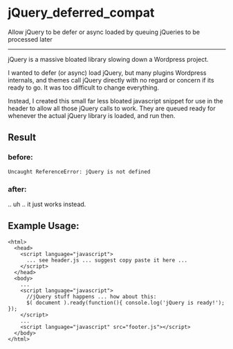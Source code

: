 # jQuery_deferred_compat
Allow jQuery to be defer or async loaded by queuing jQueries to be processed later

---

jQuery is a massive bloated library slowing down a Wordpress project.

I wanted to defer (or async) load jQuery, but many plugins Wordpress internals, and themes call jQuery directly with no regard or concern if its ready to go.
It was too difficult to change everything.

Instead, I created this small far less bloated javascript snippet for use in the header to allow all those jQuery calls to work. They are queued ready for whenever the actual jQuery library is loaded, and run then.


## Result
### before:
   `Uncaught ReferenceError: jQuery is not defined`
### after:
  .. uh .. it just works instead.


## Example Usage:
```
<html>
  <head>
    <script language="javascript">
      ... see header.js ... suggest copy paste it here ...
    </script>
  </head>
  <body>
    ...
    <script language="javascript">
      //jQuery stuff happens ... how about this:
      $( document ).ready(function(){ console.log('jQuery is ready!'); });
    </script>
    ...
    <script language="javascript" src="footer.js"></script>
  </body>
</html>
```
